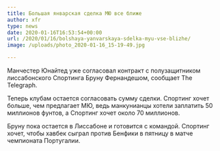 ```yaml
---
title: Большая январская сделка МЮ все ближе
author: xfr
type: news
date: 2020-01-16T16:53:54+00:00
url: /2020/01/16/bolshaya-yanvarskaya-sdelka-myu-vse-blizhe/
image: /uploads/photo_2020-01-16_15-19-49.jpg

---
```

Манчестер Юнайтед уже согласовал контракт с полузащитником лиссабонского Спортинга Бруну Фернандешом, сообщает The Telegraph.

Теперь клубам остается согласовать сумму сделки. Спортинг хочет больше, чем предлагает МЮ, ведь манкунианцы хотели заплатить 50 миллионов фунтов, а Спортинг хочет около 70 миллионов.

Бруну пока остается в Лиссабоне и готовится с командой. Спортинг хочет, чтобы хавбек сыграл против Бенфики в пятницу в матче чемпионата Португалии.